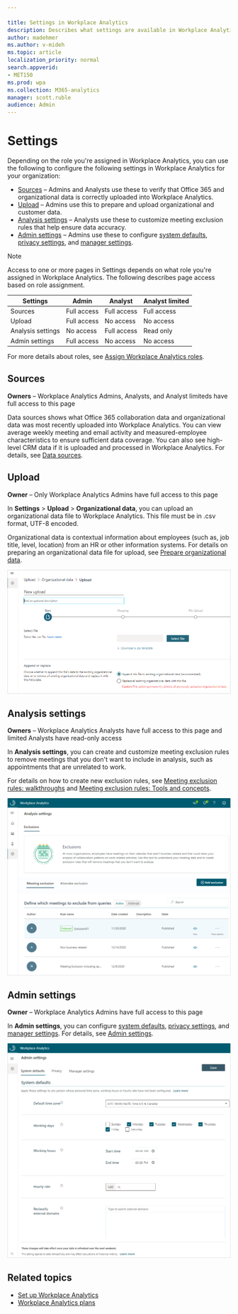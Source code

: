 ```yaml
---

title: Settings in Workplace Analytics
description: Describes what settings are available in Workplace Analytics to confirm data sources, upload HR data, set system defaults and privacy rules, and other data analysis settings
author: madehmer
ms.author: v-mideh
ms.topic: article
localization_priority: normal 
search.appverid:
- MET150
ms.prod: wpa
ms.collection: M365-analytics
manager: scott.ruble
audience: Admin
---
```


# Settings

Depending on the role you're assigned in Workplace Analytics, you can use the following to configure the following settings in Workplace Analytics for your organization:

* [Sources](#sources) – Admins and Analysts use these to verify that Office 365 and organizational data is correctly uploaded into Workplace Analytics.
* [Upload](#upload) – Admins use this to prepare and upload organizational and customer data.
* [Analysis settings](#analysis-settings) – Analysts use these to customize meeting exclusion rules that help ensure data accuracy.
* [Admin settings](#admin-settings) – Admins use these to configure [system defaults](system-defaults.md), [privacy settings](privacy-settings.md), and [manager settings](manager-settings.md).

>[!Note]
> Access to one or more pages in Settings depends on what role you're assigned in Workplace Analytics. The following describes page access based on role assignment.

| Settings | Admin | Analyst | Analyst limited |  
|---|---|---|---|
| Sources | Full access| Full access | Full access |
| Upload  | Full access | No access | No access |
| Analysis settings | No access | Full access | Read only |
| Admin settings | Full access | No access| No access |

For more details about roles, see [Assign Workplace Analytics roles](../Setup/Assign-roles-to-wpa-admins.md).

## Sources

**Owners** – Workplace Analytics Admins, Analysts, and Analyst limiteds have full access to this page

Data sources shows what Office 365 collaboration data and organizational data was most recently uploaded into Workplace Analytics. You can view average weekly meeting and email activity and measured-employee characteristics to ensure sufficient data coverage. You can also see high-level CRM data if it is uploaded and processed in Workplace Analytics. For details, see [Data sources](data-sourcesv2.md).

## Upload

**Owner** – Only Workplace Analytics Admins have full access to this page

In **Settings** > **Upload** > **Organizational data**, you can upload an organizational data file to Workplace Analytics. This file must be in .csv format, UTF-8 encoded.

Organizational data is contextual information about employees (such as, job title, level, location) from an HR or other information systems. For details on preparing an organizational data file for upload, see [Prepare organizational data](../setup/prepare-organizational-data.md).

![Upload Organizational data](../images/wpa/use/upload-org-data.png)

## Analysis settings

**Owners** – Workplace Analytics Analysts have full access to this page and limited Analysts have read-only access

In **Analysis settings**, you can create and customize meeting exclusion rules to remove meetings that you don't want to include in analysis, such as appointments that are unrelated to work.

For details on how to create new exclusion rules, see [Meeting exclusion rules: walkthroughs](../tutorials/meeting-exclusion-rules.md) and [Meeting exclusion rules: Tools and concepts](../tutorials/meeting-exclusion-concept.md).

![Analysis settings](../images/wpa/use/analysis-settings.png)

## Admin settings

**Owner** – Workplace Analytics Admins have full access to this page

In **Admin settings**, you can configure [system defaults](system-defaults.md), [privacy settings](privacy-settings.md), and [manager settings](manager-settings.md). For details, see [Admin settings](admin-settings.md).

![Admin settings](../images/wpa/use/system-defaults.png)

## Related topics

* [Set up Workplace Analytics](../setup/set-up-workplace-analytics.md)
* [Workplace Analytics plans](../tutorials/solutionsv2-intro.md)
